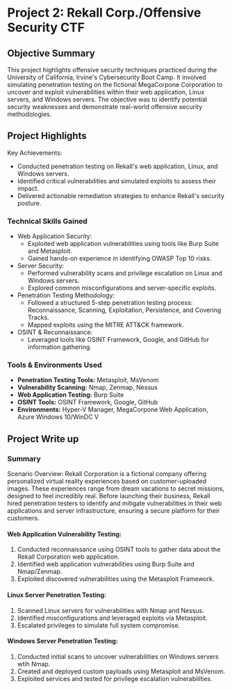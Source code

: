 # Project 2: Rekall Corp./Offensive Security CTF</h1>

## Objective Summary
This project highlights offensive security techniques practiced during the University of California, Irvine's Cybersecurity Boot Camp. It involved simulating penetration testing on the fictional MegaCorpone Corporation to uncover and exploit vulnerabilities within their web application, Linux servers, and Windows servers. The objective was to identify potential security weaknesses and demonstrate real-world offensive security methodologies.
 
## Project Highlights
Key Achievements:
- Conducted penetration testing on Rekall's web application, Linux, and Windows servers.
- Identified critical vulnerabilities and simulated exploits to assess their impact.
- Delivered actionable remediation strategies to enhance Rekall's security posture.

### Technical Skills Gained
- Web Application Security:
   - Exploited web application vulnerabilities using tools like Burp Suite and Metasploit.
   - Gained hands-on experience in identifying OWASP Top 10 risks.
- Server Security:
   - Performed vulnerability scans and privilege escalation on Linux and Windows servers.
   - Explored common misconfigurations and server-specific exploits.
- Penetration Testing Methodology:
   - Followed a structured 5-step penetration testing process: Reconnaissance, Scanning, Exploitation, Persistence, and Covering Tracks.
   - Mapped exploits using the MITRE ATT&CK framework.
- OSINT & Reconnaissance:
   - Leveraged tools like OSINT Framework, Google, and GitHub for information gathering.

### Tools & Environments Used
- <b>Penetration Testing Tools:</b> Metasploit, MsVenom
- <b>Vulnerability Scanning:</b> Nmap, Zenmap, Nessus
- <b>Web Application Testing:</b> Burp Suite
- <b>OSINT Tools:</b> OSINT Framework, Google, GitHub
- <b>Environments:</b> Hyper-V Manager, MegaCorpone Web Application, Azure Windows 10/WinDC V



## Project Write up
### Summary
Scenario Overview: Rekall Corporation is a fictional company offering personalized virtual reality experiences based on customer-uploaded images. These experiences range from dream vacations to secret missions, designed to feel incredibly real. Before launching their business, Rekall hired penetration testers to identify and mitigate vulnerabilities in their web applications and server infrastructure, ensuring a secure platform for their customers.

#### Web Application Vulnerability Testing:
1. Conducted reconnaissance using OSINT tools to gather data about the Rekall Corporation web application.
2. Identified web application vulnerabilities using Burp Suite and Nmap/Zenmap.
3. Exploited discovered vulnerabilities using the Metasploit Framework.

#### Linux Server Penetration Testing:
1. Scanned Linux servers for vulnerabilities with Nmap and Nessus.
2. Identified misconfigurations and leveraged exploits via Metasploit.
3. Escalated privileges to simulate full system compromise.

#### Windows Server Penetration Testing:
1. Conducted initial scans to uncover vulnerabilities on Windows servers wtih Nmap.
2. Created and deployed custom payloads using Metasploit and MsVenom.
3. Exploited services and tested for privilege escalation vulnerabilities.

